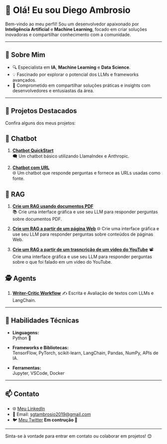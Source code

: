 # 👋 Olá! Eu sou Diego Ambrosio

Bem-vindo ao meu perfil! Sou um desenvolvedor apaixonado por **Inteligência Artificial** e **Machine Learning**, focado em criar soluções inovadoras e compartilhar conhecimento com a comunidade.

---

## 🚀 Sobre Mim
- 🔍 Especialista em **IA**, **Machine Learning** e **Data Science**.
- 💡 Fascinado por explorar o potencial dos LLMs e frameworks avançados.
- 🤝 Comprometido em compartilhar soluções práticas e insights com desenvolvedores e entusiastas da área.

---

## 📂 Projetos Destacados

Confira alguns dos meus projetos:
## 🤖 Chatbot

1. **[Chatbot QuickStart](https://github.com/Ambrosio1994/Chatbots/tree/main/chatbasico)**  
   🗨️ Um chatbot básico utilizando LlamaIndex e Anthropic.
   
2. **[Chatbot com URL](https://github.com/Ambrosio1994/Chatbots/tree/main/chat_com_url)**  
   🌐 Um chatbot que responde perguntas e fornece as URLs usadas como fonte.

## 🔎 RAG

1. **[Crie um RAG usando documentos PDF](https://github.com/Ambrosio1994/RAG/tree/main/documentos_pdf)**  
   📚 Crie uma interface gráfica e use seu LLM para responder perguntas sobre documentos PDF.
   
2. **[Crie um RAG a partir de um página Web](https://github.com/Ambrosio1994/RAG/tree/main/tags_url)**
   🌐 Crie uma interface gráfica e use seu LLM para responder perguntas sobre conteúdos de páginas Web.

3. **[Crie um RAG a partir de um trasncrição de um vídeo do YouTube](https://github.com/Ambrosio1994/RAG/tree/main/youtube_video)**
   📽️ Crie uma interface gráfica e use seu LLM para responder perguntas sobre o que foi falado em um video do YouTube.

## 🕵️ Agents

1. **[Writer-Critic Workflow](https://github.com/Ambrosio1994/Agents/tree/main/escritor-de-artigo)**
   ✍️ Escrita e Avaliação de textos com LLMs e LangChain.
---

## 🔧 Habilidades Técnicas

- **Linguagens:**  
  Python 🐍

- **Frameworks e Bibliotecas:**  
  TensorFlow, PyTorch, scikit-learn, LangChain, Pandas, NumPy, APIs de IA.

- **Ferramentas:**  
  Jupyter, VSCode, Docker

---

## 📫 Contato

- 🌐 [Meu LinkedIn](https://www.linkedin.com/in/diego-ambrosio/)
- 📧 Email: sgtambrosio2019@gmail.com
- 🐦 [Meu Twitter](https://x.com/ambrosiodev) **Em contrução 🚀**

---

Sinta-se à vontade para entrar em contato ou colaborar em projetos! 😊

